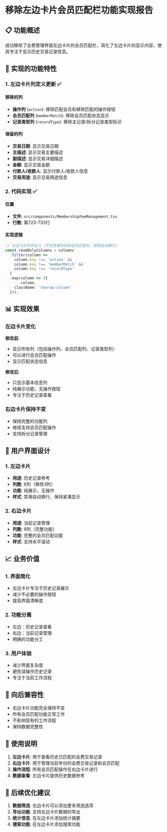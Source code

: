 # 移除左边卡片会员匹配栏功能实现报告

## 📋 功能概述

成功移除了会费管理界面左边卡片的会员匹配栏，简化了左边卡片的显示内容，使其专注于显示历史交易记录信息。

## 🎯 实现的功能特性

### 1. 左边卡片列定义更新 ✅

#### 移除的列
- **操作列** (`action`): 移除匹配会员和移除匹配的操作按钮
- **会员匹配列** (`memberMatch`): 移除会员匹配状态显示
- **记录类型列** (`recordType`): 移除主记录/拆分记录类型标识

#### 保留的列
- **交易日期**: 显示交易日期
- **主描述**: 显示交易主要描述
- **副描述**: 显示交易详细描述
- **金额**: 显示交易金额
- **付款人/收款人**: 显示付款人/收款人信息
- **交易用途**: 显示交易用途信息

### 2. 代码实现 ✅

#### 位置
- **文件**: `src/components/MembershipFeeManagement.tsx`
- **行数**: 第723-733行

#### 实现逻辑
```typescript
// 左边卡片的列定义（不包含操作列和会员匹配列，禁用自动换行）
const readOnlyColumns = columns
  .filter(column => 
    column.key !== 'action' && 
    column.key !== 'memberMatch' && 
    column.key !== 'recordType'
  )
  .map(column => ({
    ...column,
    className: 'nowrap-column'
  }));
```

## 📊 实现效果

### 左边卡片变化
**修改前**:
- 显示所有列（包括操作列、会员匹配列、记录类型列）
- 可以进行会员匹配操作
- 显示匹配状态信息

**修改后**:
- 只显示基本信息列
- 纯展示功能，无操作按钮
- 专注于历史记录查看

### 右边卡片保持不变
- 保持完整的功能列
- 继续支持会员匹配操作
- 支持拆分记录管理

## 🎨 用户界面设计

### 1. 左边卡片
- **用途**: 历史记录参考
- **列数**: 6列（移除3列）
- **功能**: 纯展示，无操作
- **样式**: 禁用自动换行，保持紧凑显示

### 2. 右边卡片
- **用途**: 当前记录管理
- **列数**: 9列（完整功能）
- **功能**: 完整的会员匹配功能
- **样式**: 支持水平滚动

## 📈 业务价值

### 1. 界面简化
- 左边卡片专注于历史记录展示
- 减少不必要的操作按钮
- 提高界面清晰度

### 2. 功能分离
- 左边：历史记录查看
- 右边：当前记录管理
- 明确的功能分工

### 3. 用户体验
- 减少界面复杂度
- 避免误操作历史记录
- 专注于当前工作流程

## 🔄 向后兼容性

- 右边卡片功能完全保持不变
- 所有会员匹配功能正常工作
- 不影响现有的工作流程
- 保持数据完整性

## 📝 使用说明

1. **左边卡片**: 用于查看历史已匹配的会费交易记录
2. **右边卡片**: 用于管理当前年份的会费交易记录和会员匹配
3. **操作流程**: 所有会员匹配操作在右边卡片进行
4. **数据查看**: 左边卡片提供历史数据参考

## 🚀 后续优化建议

1. **数据筛选**: 左边卡片可以添加更多筛选选项
2. **导出功能**: 支持左边卡片数据的导出
3. **统计信息**: 在左边卡片添加统计摘要
4. **搜索功能**: 在左边卡片添加搜索功能

